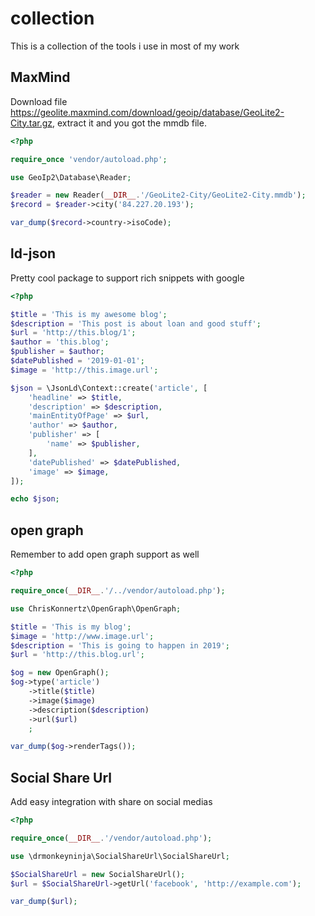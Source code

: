# collection

This is a collection of the tools i use in most of my work

## MaxMind

Download file https://geolite.maxmind.com/download/geoip/database/GeoLite2-City.tar.gz, extract it and you got the mmdb file.

```php
<?php

require_once 'vendor/autoload.php';

use GeoIp2\Database\Reader;

$reader = new Reader(__DIR__.'/GeoLite2-City/GeoLite2-City.mmdb');
$record = $reader->city('84.227.20.193');

var_dump($record->country->isoCode);
```

## ld-json

Pretty cool package to support rich snippets with google

```php
<?php

$title = 'This is my awesome blog';
$description = 'This post is about loan and good stuff';
$url = 'http://this.blog/1';
$author = 'this.blog';
$publisher = $author;
$datePublished = '2019-01-01';
$image = 'http://this.image.url';

$json = \JsonLd\Context::create('article', [
    'headline' => $title,
    'description' => $description,
    'mainEntityOfPage' => $url,
    'author' => $author,
    'publisher' => [
        'name' => $publisher,
    ],
    'datePublished' => $datePublished,
    'image' => $image,
]);

echo $json;
```

## open graph

Remember to add open graph support as well

```php
<?php

require_once(__DIR__.'/../vendor/autoload.php');

use ChrisKonnertz\OpenGraph\OpenGraph;

$title = 'This is my blog';
$image = 'http://www.image.url';
$description = 'This is going to happen in 2019';
$url = 'http://this.blog.url';

$og = new OpenGraph();
$og->type('article')
    ->title($title)
    ->image($image)
    ->description($description)
    ->url($url)
    ;

var_dump($og->renderTags());
```

## Social Share Url

Add easy integration with share on social medias

```php
<?php

require_once(__DIR__.'/vendor/autoload.php');

use \drmonkeyninja\SocialShareUrl\SocialShareUrl;

$SocialShareUrl = new SocialShareUrl();
$url = $SocialShareUrl->getUrl('facebook', 'http://example.com');

var_dump($url);
```
